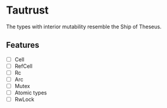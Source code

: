 # Tautrust
The types with interior mutability resemble the Ship of Theseus.

## Features
- [ ] Cell
- [ ] RefCell
- [ ] Rc
- [ ] Arc
- [ ] Mutex
- [ ] Atomic types
- [ ] RwLock
